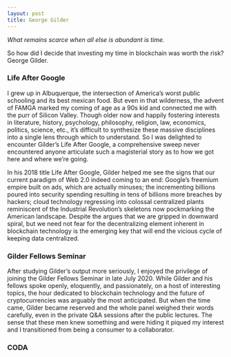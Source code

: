 ```yaml
---
layout: post
title: George Gilder
---
```


*What remains scarce when all else is abundant is time.*

So how did I decide that investing my time in blockchain was worth the risk? George Gilder.

### Life After Google

I grew up in Albuquerque, the intersection of America’s worst public schooling and its best mexican food. But even in that wilderness, the advent of FAMGA marked my coming of age as a 90s kid and connected me with the purr of Silicon Valley. Though older now and happily fostering interests in literature, history, psychology, philosophy, religion, law, economics, politics, science, etc., it’s difficult to synthesize these massive disciplines into a single lens through which to understand. So I was delighted to encounter Gilder’s Life After Google, a comprehensive sweep never encountered anyone articulate such a magisterial story as to how we got here and where we’re going.

In his 2018 title Life After Google, Gilder helped me see the signs that our current paradigm of Web 2.0 indeed coming to an end: Google’s freemium empire built on ads, which are actually minuses; the incrementing billions poured into security spending resulting in tens of billions more breaches by hackers; cloud technology regressing into colossal centralized plants reminiscent of the Industrial Revolution’s skeletons now pockmarking the American landscape. Despite the argues that we are gripped in downward spiral, but we need not fear for the decentralizing element inherent in blockchain technology is the emerging key that will end the vicious cycle of keeping data centralized.
 
### Gilder Fellows Seminar
After studying Gilder’s output more seriously, I enjoyed the privilege of joining the Gilder Fellows Seminar in late July 2020. While Gilder and his fellows spoke openly, eloquently, and passionately, on a host of interesting topics, the hour dedicated to blockchain technology and the future of cryptocurrencies was arguably the most anticipated. But when the time came, Gilder became reserved and the whole panel weighed their words carefully, even in the private Q&A sessions after the public lectures. The sense that these men knew something and were hiding it piqued my interest and I transitioned from being a consumer to a collaborator.

### CODA
